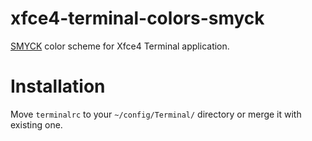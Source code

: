 # xfce4-terminal-colors-smyck

[SMYCK](http://www.milla.smyck.org/) color scheme for Xfce4 Terminal application.

# Installation

Move `terminalrc` to your `~/config/Terminal/` directory or merge it with existing one.
